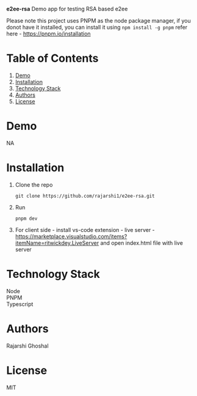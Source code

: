 

**e2ee-rsa** Demo app for testing RSA based e2ee

Please note this project uses PNPM as the node package manager, if you donot have it installed, you can install it using ```npm install -g pnpm``` 
refer here - https://pnpm.io/installation

# Table of Contents

1. [Demo](#demo)
2. [Installation](#installation)
3. [Technology Stack](#technology-stack)
4. [Authors](#authors)
5. [License](#license)


# Demo

NA

# Installation
 1. Clone the repo 

    ```git clone https://github.com/rajarshi1/e2ee-rsa.git```
    
 2. Run
 
    `pnpm dev`
 
 5. For client side - install vs-code extension - live server - https://marketplace.visualstudio.com/items?itemName=ritwickdey.LiveServer
    and open index.html file with live server

# Technology Stack

Node <br />
PNPM <br />
Typescript

# Authors
Rajarshi Ghoshal 

# License
MIT
